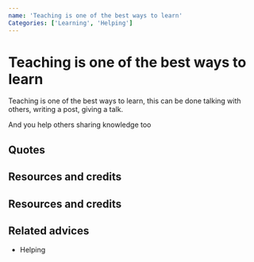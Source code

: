 ```yaml
---
name: 'Teaching is one of the best ways to learn'
Categories: ['Learning', 'Helping']
---
```

# Teaching is one of the best ways to learn

Teaching is one of the best ways to learn, this can be done talking with others, writing a post, giving a talk. 

And you help others sharing knowledge too

## Quotes

## Resources and credits

## Resources and credits

## Related advices

- Helping

